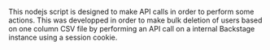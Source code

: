 This nodejs script is designed to make API calls in order to perform some actions.
This was developped in order to make bulk deletion of users based on one column CSV file by performing an API call on a internal Backstage instance using a session cookie.